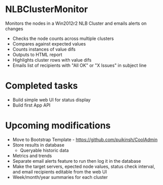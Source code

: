 # NLBClusterMonitor
Monitors the nodes in a Win2012r2 NLB Cluster and emails alerts on changes
- Checks the node counts across multiple clusters
- Compares against expected values
- Counts instances of value difs
- Outputs to HTML report
- Highlights cluster rows with value difs
- Emails list of recipients with "All OK" or "X Issues" in subject line

# Completed tasks
- Build simple web UI for status display
- Build first App API

# Upcoming modifications
- Move to Bootstrap Template - https://github.com/puikinsh/CoolAdmin
- Store results in database
  - Queryable historic data
- Metrics and trends
- Separate email alerts feature to run then log it in the database
- Make the target servers, epected node values, status check interval, and email recipients editable from the web UI
- Week/month/year summaries for each cluster

